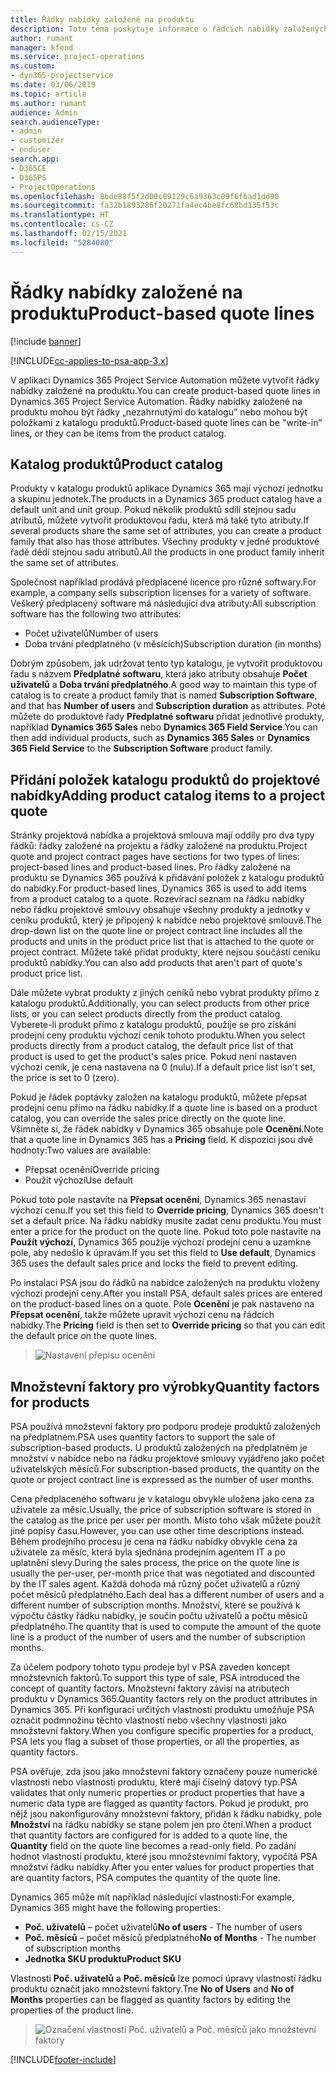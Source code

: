 ```yaml
---
title: Řádky nabídky založené na produktu
description: Toto téma poskytuje informace o řádcích nabídky založených na produktu.
author: rumant
manager: kfend
ms.service: project-operations
ms.custom:
- dyn365-projectservice
ms.date: 03/06/2019
ms.topic: article
ms.author: rumant
audience: Admin
search.audienceType:
- admin
- customizer
- enduser
search.app:
- D365CE
- D365PS
- ProjectOperations
ms.openlocfilehash: 8bde88f5f2d00c09129c6a9363c09f6f6ad1dd90
ms.sourcegitcommit: fa32b1893286f20271fa4ec4be8fc68bd135f53c
ms.translationtype: HT
ms.contentlocale: cs-CZ
ms.lasthandoff: 02/15/2021
ms.locfileid: "5284080"
---
```

# <a name="product-based-quote-lines"></a><span data-ttu-id="94537-103">Řádky nabídky založené na produktu</span><span class="sxs-lookup"><span data-stu-id="94537-103">Product-based quote lines</span></span>

[!include [banner](../includes/psa-now-project-operations.md)]

[!INCLUDE[cc-applies-to-psa-app-3.x](../includes/cc-applies-to-psa-app-3x.md)]


<span data-ttu-id="94537-104">V aplikaci Dynamics 365 Project Service Automation můžete vytvořit řádky nabídky založené na produktu.</span><span class="sxs-lookup"><span data-stu-id="94537-104">You can create product-based quote lines in Dynamics 365 Project Service Automation.</span></span> <span data-ttu-id="94537-105">Řádky nabídky založené na produktu mohou být řádky „nezahrnutými do katalogu” nebo mohou být položkami z katalogu produktů.</span><span class="sxs-lookup"><span data-stu-id="94537-105">Product-based quote lines can be "write-in" lines, or they can be items from the product catalog.</span></span>

## <a name="product-catalog"></a><span data-ttu-id="94537-106">Katalog produktů</span><span class="sxs-lookup"><span data-stu-id="94537-106">Product catalog</span></span>

<span data-ttu-id="94537-107">Produkty v katalogu produktů aplikace Dynamics 365 mají výchozí jednotku a skupinu jednotek.</span><span class="sxs-lookup"><span data-stu-id="94537-107">The products in a Dynamics 365 product catalog have a default unit and unit group.</span></span> <span data-ttu-id="94537-108">Pokud několik produktů sdílí stejnou sadu atributů, můžete vytvořit produktovou řadu, která má také tyto atributy.</span><span class="sxs-lookup"><span data-stu-id="94537-108">If several products share the same set of attributes, you can create a product family that also has those attributes.</span></span> <span data-ttu-id="94537-109">Všechny produkty v jedné produktové řadě dědí stejnou sadu atributů.</span><span class="sxs-lookup"><span data-stu-id="94537-109">All the products in one product family inherit the same set of attributes.</span></span>

<span data-ttu-id="94537-110">Společnost například prodává předplacené licence pro různé softwary.</span><span class="sxs-lookup"><span data-stu-id="94537-110">For example, a company sells subscription licenses for a variety of software.</span></span> <span data-ttu-id="94537-111">Veškerý předplacený software má následující dva atributy:</span><span class="sxs-lookup"><span data-stu-id="94537-111">All subscription software has the following two attributes:</span></span>

- <span data-ttu-id="94537-112">Počet uživatelů</span><span class="sxs-lookup"><span data-stu-id="94537-112">Number of users</span></span> 
- <span data-ttu-id="94537-113">Doba trvání předplatného (v měsících)</span><span class="sxs-lookup"><span data-stu-id="94537-113">Subscription duration (in months)</span></span>

<span data-ttu-id="94537-114">Dobrým způsobem, jak udržovat tento typ katalogu, je vytvořit produktovou řadu s názvem **Předplatné softwaru**, která jako atributy obsahuje **Počet uživatelů** a **Doba trvání předplatného**.</span><span class="sxs-lookup"><span data-stu-id="94537-114">A good way to maintain this type of catalog is to create a product family that is named **Subscription Software**, and that has **Number of users** and **Subscription duration** as attributes.</span></span> <span data-ttu-id="94537-115">Poté můžete do produktové řady **Předplatné softwaru** přidat jednotlivé produkty, například **Dynamics 365 Sales** nebo **Dynamics 365 Field Service**.</span><span class="sxs-lookup"><span data-stu-id="94537-115">You can then add individual products, such as **Dynamics 365 Sales** or **Dynamics 365 Field Service** to the **Subscription Software** product family.</span></span>

## <a name="adding-product-catalog-items-to-a-project-quote"></a><span data-ttu-id="94537-116">Přidání položek katalogu produktů do projektové nabídky</span><span class="sxs-lookup"><span data-stu-id="94537-116">Adding product catalog items to a project quote</span></span>

<span data-ttu-id="94537-117">Stránky projektová nabídka a projektová smlouva mají oddíly pro dva typy řádků: řádky založené na projektu a řádky založené na produktu.</span><span class="sxs-lookup"><span data-stu-id="94537-117">Project quote and project contract pages have sections for two types of lines: project-based lines and product-based lines.</span></span> <span data-ttu-id="94537-118">Pro řádky založené na produktu se Dynamics 365 používá k přidávání položek z katalogu produktů do nabídky.</span><span class="sxs-lookup"><span data-stu-id="94537-118">For product-based lines, Dynamics 365 is used to add items from a product catalog to a quote.</span></span> <span data-ttu-id="94537-119">Rozevírací seznam na řádku nabídky nebo řádku projektové smlouvy obsahuje všechny produkty a jednotky v ceníku produktů, který je připojený k nabídce nebo projektové smlouvě.</span><span class="sxs-lookup"><span data-stu-id="94537-119">The drop-down list on the quote line or project contract line includes all the products and units in the product price list that is attached to the quote or project contract.</span></span> <span data-ttu-id="94537-120">Můžete také přidat produkty, které nejsou součástí ceníku produktů nabídky.</span><span class="sxs-lookup"><span data-stu-id="94537-120">You can also add products that aren't part of quote's product price list.</span></span>

<span data-ttu-id="94537-121">Dále můžete vybrat produkty z jiných ceníků nebo vybrat produkty přímo z katalogu produktů.</span><span class="sxs-lookup"><span data-stu-id="94537-121">Additionally, you can select products from other price lists, or you can select products directly from the product catalog.</span></span> <span data-ttu-id="94537-122">Vyberete-li produkt přímo z katalogu produktů, použije se pro získání prodejní ceny produktu výchozí ceník tohoto produktu.</span><span class="sxs-lookup"><span data-stu-id="94537-122">When you select products directly from a product catalog, the default price list of that product is used to get the product's sales price.</span></span> <span data-ttu-id="94537-123">Pokud není nastaven výchozí ceník, je cena nastavena na 0 (nulu).</span><span class="sxs-lookup"><span data-stu-id="94537-123">If a default price list isn't set, the price is set to 0 (zero).</span></span>

<span data-ttu-id="94537-124">Pokud je řádek poptávky založen na katalogu produktů, můžete přepsat prodejní cenu přímo na řádku nabídky.</span><span class="sxs-lookup"><span data-stu-id="94537-124">If a quote line is based on a product catalog, you can override the sales price directly on the quote line.</span></span> <span data-ttu-id="94537-125">Všimněte si, že řádek nabídky v Dynamics 365 obsahuje pole **Ocenění**.</span><span class="sxs-lookup"><span data-stu-id="94537-125">Note that a quote line in Dynamics 365 has a **Pricing** field.</span></span> <span data-ttu-id="94537-126">K dispozici jsou dvě hodnoty:</span><span class="sxs-lookup"><span data-stu-id="94537-126">Two values are available:</span></span>

- <span data-ttu-id="94537-127">Přepsat ocenění</span><span class="sxs-lookup"><span data-stu-id="94537-127">Override pricing</span></span>  
- <span data-ttu-id="94537-128">Použít výchozí</span><span class="sxs-lookup"><span data-stu-id="94537-128">Use default</span></span>

<span data-ttu-id="94537-129">Pokud toto pole nastavíte na **Přepsat ocenění**, Dynamics 365 nenastaví výchozí cenu.</span><span class="sxs-lookup"><span data-stu-id="94537-129">If you set this field to **Override pricing**, Dynamics 365 doesn't set a default price.</span></span> <span data-ttu-id="94537-130">Na řádku nabídky musíte zadat cenu produktu.</span><span class="sxs-lookup"><span data-stu-id="94537-130">You must enter a price for the product on the quote line.</span></span> <span data-ttu-id="94537-131">Pokud toto pole nastavíte na **Použít výchozí**, Dynamics 365 použije výchozí prodejní cenu a uzamkne pole, aby nedošlo k úpravám.</span><span class="sxs-lookup"><span data-stu-id="94537-131">If you set this field to **Use default**, Dynamics 365 uses the default sales price and locks the field to prevent editing.</span></span>

<span data-ttu-id="94537-132">Po instalaci PSA jsou do řádků na nabídce založených na produktu vloženy výchozí prodejní ceny.</span><span class="sxs-lookup"><span data-stu-id="94537-132">After you install PSA, default sales prices are entered on the product-based lines on a quote.</span></span> <span data-ttu-id="94537-133">Pole **Ocenění** je pak nastaveno na **Přepsat ocenění**, takže můžete upravit výchozí cenu na řádcích nabídky.</span><span class="sxs-lookup"><span data-stu-id="94537-133">The **Pricing** field is then set to **Override pricing** so that you can edit the default price on the quote lines.</span></span>

> ![Nastavení přepisu ocenění](media/basic-guide-10.png)
 
## <a name="quantity-factors-for-products"></a><span data-ttu-id="94537-135">Množstevní faktory pro výrobky</span><span class="sxs-lookup"><span data-stu-id="94537-135">Quantity factors for products</span></span>

<span data-ttu-id="94537-136">PSA používá množstevní faktory pro podporu prodeje produktů založených na předplatném.</span><span class="sxs-lookup"><span data-stu-id="94537-136">PSA uses quantity factors to support the sale of subscription-based products.</span></span> <span data-ttu-id="94537-137">U produktů založených na předplatném je množství v nabídce nebo na řádku projektové smlouvy vyjádřeno jako počet uživatelských měsíců.</span><span class="sxs-lookup"><span data-stu-id="94537-137">For subscription-based products, the quantity on the quote or project contract line is expressed as the number of user months.</span></span>

<span data-ttu-id="94537-138">Cena předplaceného softwaru je v katalogu obvykle uložena jako cena za uživatele za měsíc.</span><span class="sxs-lookup"><span data-stu-id="94537-138">Usually, the price of subscription software is stored in the catalog as the price per user per month.</span></span> <span data-ttu-id="94537-139">Místo toho však můžete použít jiné popisy času.</span><span class="sxs-lookup"><span data-stu-id="94537-139">However, you can use other time descriptions instead.</span></span> <span data-ttu-id="94537-140">Během prodejního procesu je cena na řádku nabídky obvykle cena za uživatele za měsíc, která byla sjednána prodejním agentem IT a po uplatnění slevy.</span><span class="sxs-lookup"><span data-stu-id="94537-140">During the sales process, the price on the quote line is usually the per-user, per-month price that was negotiated and discounted by the IT sales agent.</span></span> <span data-ttu-id="94537-141">Každá dohoda má různý počet uživatelů a různý počet měsíců předplatného.</span><span class="sxs-lookup"><span data-stu-id="94537-141">Each deal has a different number of users and a different number of subscription months.</span></span> <span data-ttu-id="94537-142">Množství, které se používá k výpočtu částky řádku nabídky, je součin počtu uživatelů a počtu měsíců předplatného.</span><span class="sxs-lookup"><span data-stu-id="94537-142">The quantity that is used to compute the amount of the quote line is a product of the number of users and the number of subscription months.</span></span>

<span data-ttu-id="94537-143">Za účelem podpory tohoto typu prodeje byl v PSA zaveden koncept množstevních faktorů.</span><span class="sxs-lookup"><span data-stu-id="94537-143">To support this type of sale, PSA introduced the concept of quantity factors.</span></span> <span data-ttu-id="94537-144">Množstevní faktory závisí na atributech produktu v Dynamics 365.</span><span class="sxs-lookup"><span data-stu-id="94537-144">Quantity factors rely on the product attributes in Dynamics 365.</span></span> <span data-ttu-id="94537-145">Při konfiguraci určitých vlastností produktu umožňuje PSA označit podmnožinu těchto vlastností nebo všechny vlastnosti jako množstevní faktory.</span><span class="sxs-lookup"><span data-stu-id="94537-145">When you configure specific properties for a product, PSA lets you flag a subset of those properties, or all the properties, as quantity factors.</span></span>

<span data-ttu-id="94537-146">PSA ověřuje, zda jsou jako množstevní faktory označeny pouze numerické vlastnosti nebo vlastnosti produktu, které mají číselný datový typ.</span><span class="sxs-lookup"><span data-stu-id="94537-146">PSA validates that only numeric properties or product properties that have a numeric data type are flagged as quantity factors.</span></span> <span data-ttu-id="94537-147">Pokud je produkt, pro nějž jsou nakonfigurovány množstevní faktory, přidán k řádku nabídky, pole **Množství** na řádku nabídky se stane polem jen pro čtení.</span><span class="sxs-lookup"><span data-stu-id="94537-147">When a product that quantity factors are configured for is added to a quote line, the **Quantity** field on the quote line becomes a read-only field.</span></span> <span data-ttu-id="94537-148">Po zadání hodnot vlastností produktu, které jsou množstevními faktory, vypočítá PSA množství řádku nabídky.</span><span class="sxs-lookup"><span data-stu-id="94537-148">After you enter values for product properties that are quantity factors, PSA computes the quantity of the quote line.</span></span>

<span data-ttu-id="94537-149">Dynamics 365 může mít například následující vlastnosti:</span><span class="sxs-lookup"><span data-stu-id="94537-149">For example, Dynamics 365 might have the following properties:</span></span> 

- <span data-ttu-id="94537-150">**Poč. uživatelů** – počet uživatelů</span><span class="sxs-lookup"><span data-stu-id="94537-150">**No of users** - The number of users</span></span> 
- <span data-ttu-id="94537-151">**Poč. měsíců** – počet měsíců předplatného</span><span class="sxs-lookup"><span data-stu-id="94537-151">**No of Months** - The number of subscription months</span></span>
- <span data-ttu-id="94537-152">**Jednotka SKU produktu**</span><span class="sxs-lookup"><span data-stu-id="94537-152">**Product SKU**</span></span> 

<span data-ttu-id="94537-153">Vlastnosti **Poč. uživatelů** a **Poč. měsíců** lze pomocí úpravy vlastností řádku produktu označit jako množstevní faktory.</span><span class="sxs-lookup"><span data-stu-id="94537-153">Tne **No of Users** and **No of Months** properties can be flagged as quantity factors by editing the properties of the product line.</span></span> 

> ![Označení vlastností Poč. uživatelů a Poč. měsíců jako množstevní faktory](media/basic-guide-11.png)
 


[!INCLUDE[footer-include](../includes/footer-banner.md)]
